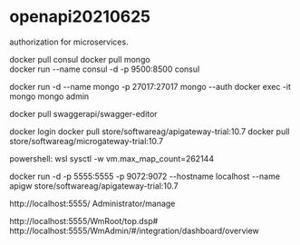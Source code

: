 # openapi20210625
 authorization for microservices.

docker pull consul
docker pull mongo   
docker run --name consul -d -p 9500:8500 consul

docker run -d --name mongo -p  27017:27017 mongo --auth
docker exec -it mongo mongo admin

docker pull swaggerapi/swagger-editor

docker login
docker pull store/softwareag/apigateway-trial:10.7
docker pull store/softwareag/microgateway-trial:10.7  

powershell:
wsl
sysctl -w vm.max_map_count=262144

docker run -d -p 5555:5555 -p 9072:9072 --hostname localhost --name apigw store/softwareag/apigateway-trial:10.7 

http://localhost:5555/
Administrator/manage

http://localhost:5555/WmRoot/top.dsp#
http://localhost:5555/WmAdmin/#/integration/dashboard/overview

